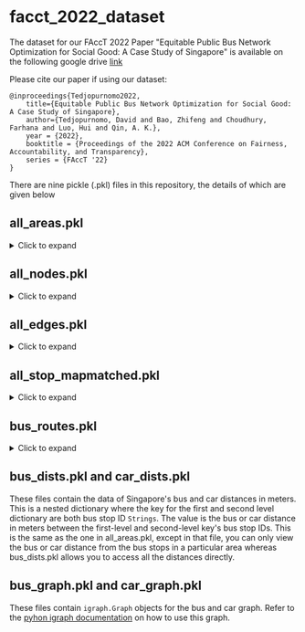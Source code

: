 # facct_2022_dataset
The dataset for our FAccT 2022 Paper "Equitable Public Bus Network Optimization for Social Good: A Case Study of Singapore" is available on the following google drive [link](https://drive.google.com/drive/folders/1LTFuZdID8b5nL_00kWbgEgdnWoeObEJe)

Please cite our paper if using our dataset:

```
@inproceedings{Tedjopurnomo2022,
    title={Equitable Public Bus Network Optimization for Social Good: A Case Study of Singapore},
    author={Tedjopurnomo, David and Bao, Zhifeng and Choudhury, Farhana and Luo, Hui and Qin, A. K.},
    year = {2022},
    booktitle = {Proceedings of the 2022 ACM Conference on Fairness, Accountability, and Transparency},
    series = {FAccT '22}
}
```

There are nine pickle (.pkl) files in this repository, the details of which are given below

## all_areas.pkl
<details>

<summary>Click to expand</summary>
This file contains the data of Singapore's planning areas. There are 55 Singapore planning areas, however, as 5 of them do not have any bus stops data, we only record the data of 50 planning areas. This is a nested dictionary. To access the level-two dictionary containing data of one area, query the dictionary by providing the area name `String` as the key in uppercase (e.g. "PASIR RIS")

The inner dictionary contains the following key-value pairs:


| Key| Value |
| --- | --- |
| `Shape` | `String` that says `Polygon` (Unused) |
| `Planning Area Name` | `String` of the area name; same as the level-one dictionary key |
| `Planning Area Code` | `String` for the shorthand code of area name |
| `Central Area Indicator` | `String` that indicates the central area this planning area is in   |
| `Region Name` | `String` that shows in which of Singapore's five regions this area is located in  |
| `Region Code` | `String` shorthand code for the `Region Name` |
| `INC_CRC` | `String` possibly denoting unique code for the area (Unused) |
| `FMEL_UPD_D` | `String` original upload date of the data (Unused) |
| `X_ADDR` | `String` possibly storing the x-axis location of the area (Unused) |
| `Y_ADDR` | `String` possibly storing the y-axis location of the area (Unused) |
| `SHAPE_Length` | `String` denoting the length of the area (Unused) |
| `SHAPE_Area` | `String` denoting the size of the area in kilometers  |
| `Boundaries` | `shapely.geometry.polygon.Polygon` containing the area's boundaries |
| `Bus Stops` | `List` containing this area's bus stops, each denoted with a `String` ID |
| `Race` | `List` containing `tuples` of `String` and `integer` for the race name and population count of that race respectively |
| `Sex` | `List` containing `tuples` of `String` and `integer` for the sex name and population count of that sex respectively |
| `Qualification` | `List` containing `tuples` of `String` and `integer` for the qualification name and population count of that qualification respectively |
| `Income` | `List` containing `tuples` of `List` and `integer` for the income ranges and population count within that income range respectively |
| `Stop to Area` | A two-level nested `dict` containing the stop-to-area efficiency data. The key to the first level dictionary is the `String` of the stop ID within the area and the key to the second level is the `String` of the area name |
| `Stop to Stop` | A two-level nested `dict` containing the stop-to-stop efficiency data. The key to the first level dictionary is the `String` of the stop ID within the area and the key to the second level is the `String` of another stop ID |
| `Car Distance` | A two-level nested `dict` containing the car distance data. The key to the first level dictionary is the `String` of the stop ID within the area and the key to the second level is the `String` of another stop ID, The unit is in meters. |
| `Bus Distance` | A two-level nested `dict` containing the bus distance data, which includes the waiting distance and transfer penalty. The key to the first level dictionary is the `String` of the stop ID within the area and the key to the second level is the `String` of another stop ID, The unit is in meters. |
| `Stop Coverage` | `dict` with a `String` as a key and a `float` as the value. The key denotes a bus stop ID and the float denotes the coverage area of that bus stop. Specifically, each bus stop is assigned a non-overlapping 400 square meters radius for its coverage. The float here stores a bus stop's fraction of area coverage over all bus stop's coverage in that area. For instance, if an area has two bus stops with non-overlapping area total of 800 square meters, each bus stop will have a fraction of 0.5 |
| `Area to Area` | `dict` with a `String` as a key and `Decimal` as the value. The key denotes another area's name and the value denotes this area's efficiency to that area  |
| `Disadvantaged` | `dict` with a `String` as a key and `bool` as the value. The key denotes a demographic factor and the value denotes if this area is a disadvantaged area for that demographic factor |
| `Disadvantaged Percentage` | `dict` with a `String` as a key and `float` as the value. The key denotes a demographic factor and the float denotes the fraction of disadvantaged population for that demographic factor |
| `Average Connectivity` | `Decimal` denoting this area's overall connectivity/efficiency |
</details>

## all_nodes.pkl
<details>

<summary>Click to expand</summary>
This file contains the data of the nodes of Singapore's car graph.  This is a nested dictionary. To access the level-two dictionary containing data of one node, query the dictionary by providing the node ID `String`. There are two types of nodes: bus stops and road junctions. Bus stop IDs are shorter with about 4-5 characters while road junction IDs are longer with about 9-10 characters. 

The inner dictionary contains the following key-value pairs:
| Key| Value |
| --- | --- |
| `ID` | `String` of the node ID, same as the level-one dictionary key |
| `coordinates` | `tuple` of `floats` for the latitude and longitude coordinates of the node |

</details>

## all_edges.pkl
<details>

<summary>Click to expand</summary>
This file contains the data of the edges of Singapore's car graph.  This is a nested dictionary. To access the level-two dictionary containing data of one edge, query the dictionary by providing the edge ID `String`.  

The edges have underscore components which denotes the original edge that has been split on the bus stop contained in that edge.  For instance, edges `39449_1` and `39449_2` are splits of the original edge `39449`, where the split is done on bus stop `96449`.  The original edge `39449` starts on junction with ID `5060088362` and ends on junction with ID `2327165732`.  After the split, edge `39449_1` starts on junction with ID `5060088362` and ends on bus stop `96449`, while edge `39449_2` starts on bus stop `96449` and ends on junction with ID `2327165732`

The inner dictionary contains the following key-value pairs:
| Key| Value |
| --- | --- |
| `Bus Stops` | An empty `list` (Unused) |
| `Coordinates` | `list` of `tuples` of `floats` containing the latitude-longitude pair that constitutes the edge |
| `ID` | `String` of the edge ID, same as the level-one dictionary key |
| `Length` | `float`  for the length of the edge in meters |
| `u` | `String` of node ID which is the origin of the edge. The node ID is the same as in all_nodes.pkl |
| `v` | `String` of node ID which is the destination of the edge. The node ID is the same as in all_nodes.pkl |

</details>

## all_stop_mapmatched.pkl
<details>

<summary>Click to expand</summary>
This file contains the data of Singapore's bus stops after the mapmatching process.  This is a nested dictionary. To access the level-two dictionary containing data of one stop, query the dictionary by providing the bus stop ID `String`. 

The inner dictionary contains the following key-value pairs:
| Key| Value |
| --- | --- |
| `Linestring Old` | `String` containing the linestring of the old (before mapmatching) coordinates |
| `Name` | `String` of the bus stop name |
| `Edge ID` | `String` of the edge ID the bus stop is on. This ID represents the original (i.e. pre-split) edge ID. Refer to the documentation for all_edges.pkl above for details |
| `Road Name` | `String` of the road name the bus stop is on. This refers to the `Edge ID` above |
| `Coordinates Old` | `tuple` of `floats` of latitude-longitude pairs where the bus stop is located. This is before the mapmatching process |
| `Coordinates New` | `tuple` of `floats` of latitude-longitude pairs where the bus stop is located. This is after the mapmatching process |
| `Valid Start` | `bool` denoting whether or not this is a terminal bus stop. In Singapore's case, it is whether or not this bus stop is the start or ending point of at least one bus route |

</details>

## bus_routes.pkl
<details>

<summary>Click to expand</summary>
This file contains the data of Singapore's bus routes.  This is a nested dictionary. To access the level-two dictionary containing data of one route, query the dictionary by providing the bus route ID `String`. 

The inner dictionary contains the following key-value pairs:
| Key| Value |
| --- | --- |
| `seq_no` | `list` of `int` starting from 1 to the number of bus stops in the route (Unused) |
| `stop_id` | `list` of `Strings` representing the bus stop IDs of the bus route |
| `dist` | `list` of `Decimals` representing the distance from the n-th bus stop in the route to the start of the route |
| `wd_first` | `String` representing the bus route's operation start time in the `HHMM` 24-hour format without any leading zero for the hour |
| `wd_last` | `String` representing the bus route's operation end time in the `HHMM` 24-hour format without any leading zero for the hour |
| `frequency` | `list` of `tuples` where each tuple contains two `datetime.time` objects and a float. The two `datetime.time` objects denote a time period and the float denotes the bus frequency/waiting time for that period |
| `startend` | `list` of two `datetime.time` objects containing the bus route's operation start and end time |
| `route_type` | `String` denoting the type of the route. For the Singapore data, the only value will be `bus` |

</details>


## bus_dists.pkl and car_dists.pkl

These files contain the data of Singapore's bus and car distances in meters.  This is a nested dictionary where the key for the first and second level dictionary are both bus stop ID `Strings`. The value is the bus or car distance in meters between the first-level and second-level key's bus stop IDs. This is the same as the one in all_areas.pkl, except in that file, you can only view the bus or car distance from the bus stops in a particular area whereas bus_dists.pkl allows you to access all the distances directly.

## bus_graph.pkl and car_graph.pkl

These files contain `igraph.Graph` objects for the bus and car graph. Refer to the [pyhon igraph documentation](https://igraph.org/python/doc/api/igraph.Graph.html) on how to use this graph. 



